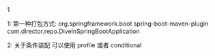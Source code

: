 1


1: 第一种打包方式:
            <plugins>
                <plugin>
                    <groupId>org.springframework.boot</groupId>
                    <artifactId>spring-boot-maven-plugin</artifactId>
                    <configuration>
                        <mainClass>com.director.repo.DiveInSpringBootApplication</mainClass>
                    </configuration>
                </plugin>
            </plugins>

2: 关于条件装配
    可以使用 profile 或者 conditional             